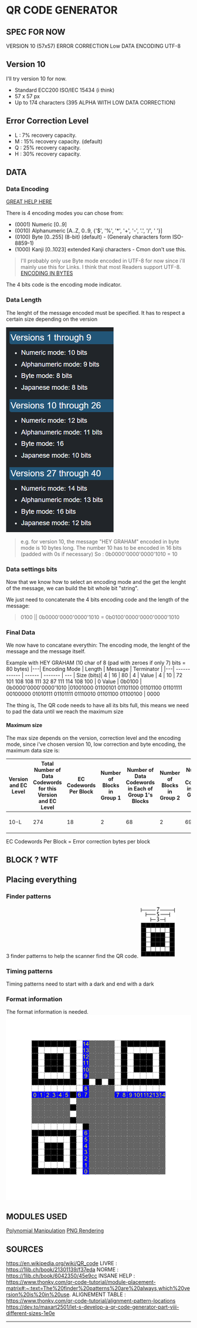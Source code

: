 # QR CODE GENERATOR

## SPEC FOR NOW
VERSION 10 (57x57)
ERROR CORRECTION Low
DATA ENCODING UTF-8


## Version 10
I'll try version 10 for now. 
- Standard ECC200 ISO/IEC 15434  (i think) 
- 57 x 57 px
- Up to 174 characters (395 ALPHA WITH LOW DATA CORRECTION)

## Error Correction Level
- L : 7% recovery capacity.
- M : 15% recovery capacity. (default)
- Q : 25% recovery capacity.
- H : 30% recovery capacity.

## DATA
### Data Encoding
[GREAT HELP HERE](https://www.thonky.com/qr-code-tutorial/data-encoding)

There is 4 encoding modes you can chose from:
- (0001) Numeric [0..9]
- (0010) Alphanumeric [A..Z, 0..9, {'$', '%', '*', '+', '-', '.', '/', ' '}]
- (0100) Byte [0..255] (8-bit) (default) - (Generaly characters form ISO-8859-1)
- (1000) Kanji [0..1023] extended Kanji characters - Cmon don't use this.
> I'll probably only use Byte mode encoded in UTF-8 for now since i'll mainly use this for Links. I think that most Readers support UTF-8.
[ENCODING IN BYTES](https://www.thonky.com/qr-code-tutorial/byte-mode-encoding)

The 4 bits code is the encoding mode indicator.

### Data Length
The lenght of the message encoded must be specified. It has to respect a certain size depending on the version

![](ASSETS/size_of_char_count.png)


>e.g.
for version 10, the message "HEY GRAHAM" encoded in byte mode is 10 bytes long.
The number 10 has to be encoded in 16 bits (padded with 0s if necessary)
So : 0b0000'0000'0000'1010 = 10

### Data settings bits
Now that we know how to select an encoding mode and the get the lenght of the message, we can build the bit whole bit "string".

We just need to concatenate the 4 bits encoding code and the length of the message: 
> 0100 || 0b0000'0000'0000'1010 = 0b0100'0000'0000'0000'1010

### Final Data
We now have to concatane everythin: The encoding mode, the lenght of the message and the message itself.


Example with HEY GRAHAM (10 char of 8 (pad with zeroes if only 7) bits = 80 bytes)
|---| Encoding Mode | Length | Message | Terminator |
|---| ------------ | ------ | ------- | --- |
Size (bits)| 4        |  16    | 80     | 4         |
Value | 4        | 10      | 72 101 108 108 111 32 87 111 114 108 100 | 0
Value | 0b0100        | 0b0000'0000'0000'1010      |01001000 01100101 01101100 01101100 01101111 00100000 01010111 01101111 01110010 01101100 01100100 | 0000

The thing is, The QR code needs to have all its bits full, this means we need to pad the data until we reach the maximum size

#### Maximum size
The max size depends on the version, correction level and the encoding mode, since i've chosen version 10, low correction and byte encoding, the maximum data size is:


|Version and EC Level |Total Number of Data Codewords for this Version and EC Level|EC Codewords Per Block|Number of Blocks in Group 1|Number of Data Codewords in Each of Group 1's Blocks|Number of Blocks in Group 2| Number of Data Codewords in Each of Group 2's Blocks|Total Data Codewords|
|--|--|--|--|--|--|--|--|
|10-L | 274|	18|	2|	68|	2|	69|	(68*2) + (69*2) = 274|

EC Codewords Per Block = Error correction bytes per block
## BLOCK ? WTF







## Placing everything

### Finder patterns
3 finder patterns to help the scanner find the QR code.
![](ASSETS/finder.png)

### Timing patterns
Timing patterns need to start with a dark and end with a dark


### Format information
The format information is needed. 
![](ASSETS/format-layout.png)


## MODULES USED
[Polynomial Manipulation](polynomial.md)
[PNG Rendering](png.md)



## SOURCES
https://en.wikipedia.org/wiki/QR_code
LIVRE : https://1lib.ch/book/21301139/f37eda
NORME : https://1lib.ch/book/6042350/45e9cc
INSANE HELP : https://www.thonky.com/qr-code-tutorial/module-placement-matrix#:~:text=The%20finder%20patterns%20are%20always,which%20version%20is%20in%20use.
ALIGNEMENT TABLE : https://www.thonky.com/qr-code-tutorial/alignment-pattern-locations
https://dev.to/maxart2501/let-s-develop-a-qr-code-generator-part-viii-different-sizes-1e0e





--- 




